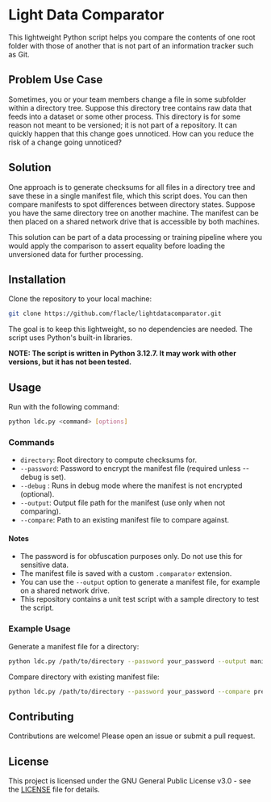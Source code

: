 # Light Data Comparator

This lightweight Python script helps you compare the contents of one root folder with those of another that is not part of an information tracker such as Git.

## Problem Use Case

Sometimes, you or your team members change a file in some subfolder within a directory tree. Suppose this directory tree contains raw data that feeds into a dataset or some other process. This directory is for some reason not meant to be versioned; it is not part of a repository. It can quickly happen that this change goes unnoticed. How can you reduce the risk of a change going unnoticed?

## Solution

One approach is to generate checksums for all files in a directory tree and save these in a single manifest file, which this script does. You can then compare manifests to spot differences between directory states. Suppose you have the same directory tree on another machine. The manifest can be then placed on a shared network drive that is accessible by both machines.  

This solution can be part of a data processing or training pipeline where you would apply the comparison to assert equality before loading the unversioned data for further processing.

## Installation

Clone the repository to your local machine:

```bash
git clone https://github.com/flacle/lightdatacomparator.git
```

The goal is to keep this lightweight, so no dependencies are needed. The script uses Python's built-in libraries.

**NOTE: The script is written in Python 3.12.7. It may work with other versions, but it has not been tested.**

## Usage

Run with the following command:

```bash
python ldc.py <command> [options]
```

### Commands

- `directory`: Root directory to compute checksums for.
- `--password`: Password to encrypt the manifest file (required unless --debug is set).
- `--debug` : Runs in debug mode where the manifest is not encrypted (optional).
- `--output`: Output file path for the manifest (use only when not comparing).
- `--compare`: Path to an existing manifest file to compare against.

#### Notes

- The password is for obfuscation purposes only. Do not use this for sensitive data.
- The manifest file is saved with a custom `.comparator` extension.
- You can use the `--output` option to generate a manifest file, for example on a shared network drive.
- This repository contains a unit test script with a sample directory to test the script.

### Example Usage

Generate a manifest file for a directory:

```bash
python ldc.py /path/to/directory --password your_password --output manifest_hash.comparator
```

Compare directory with existing manifest file:

```bash
python ldc.py /path/to/directory --password your_password --compare previous_manifest_hash.comparator
```

## Contributing

Contributions are welcome! Please open an issue or submit a pull request.

## License

This project is licensed under the GNU General Public License v3.0 - see the [LICENSE](LICENSE) file for details.
